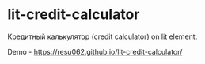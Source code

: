 # lit-credit-calculator

Кредитный калькулятор (credit calculator) on lit element.

Demo - https://resu062.github.io/lit-credit-calculator/
